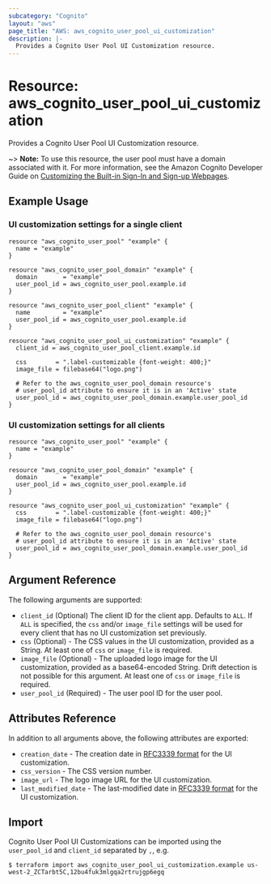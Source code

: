 ```yaml
---
subcategory: "Cognito"
layout: "aws"
page_title: "AWS: aws_cognito_user_pool_ui_customization"
description: |-
  Provides a Cognito User Pool UI Customization resource.
---
```


# Resource: aws_cognito_user_pool_ui_customization

Provides a Cognito User Pool UI Customization resource.

~> **Note:** To use this resource, the user pool must have a domain associated with it. For more information, see the Amazon Cognito Developer Guide on [Customizing the Built-in Sign-In and Sign-up Webpages](https://docs.aws.amazon.com/cognito/latest/developerguide/cognito-user-pools-app-ui-customization.html).

## Example Usage

### UI customization settings for a single client

```hcl
resource "aws_cognito_user_pool" "example" {
  name = "example"
}

resource "aws_cognito_user_pool_domain" "example" {
  domain       = "example"
  user_pool_id = aws_cognito_user_pool.example.id
}

resource "aws_cognito_user_pool_client" "example" {
  name         = "example"
  user_pool_id = aws_cognito_user_pool.example.id
}

resource "aws_cognito_user_pool_ui_customization" "example" {
  client_id = aws_cognito_user_pool_client.example.id

  css        = ".label-customizable {font-weight: 400;}"
  image_file = filebase64("logo.png")

  # Refer to the aws_cognito_user_pool_domain resource's
  # user_pool_id attribute to ensure it is in an 'Active' state
  user_pool_id = aws_cognito_user_pool_domain.example.user_pool_id
}
```

### UI customization settings for all clients

```hcl
resource "aws_cognito_user_pool" "example" {
  name = "example"
}

resource "aws_cognito_user_pool_domain" "example" {
  domain       = "example"
  user_pool_id = aws_cognito_user_pool.example.id
}

resource "aws_cognito_user_pool_ui_customization" "example" {
  css        = ".label-customizable {font-weight: 400;}"
  image_file = filebase64("logo.png")

  # Refer to the aws_cognito_user_pool_domain resource's
  # user_pool_id attribute to ensure it is in an 'Active' state
  user_pool_id = aws_cognito_user_pool_domain.example.user_pool_id
}
```

## Argument Reference

The following arguments are supported:

* `client_id` (Optional) The client ID for the client app. Defaults to `ALL`. If `ALL` is specified, the `css` and/or `image_file` settings will be used for every client that has no UI customization set previously.
* `css` (Optional) - The CSS values in the UI customization, provided as a String. At least one of `css` or `image_file` is required.
* `image_file` (Optional) - The uploaded logo image for the UI customization, provided as a base64-encoded String. Drift detection is not possible for this argument. At least one of `css` or `image_file` is required.
* `user_pool_id` (Required) - The user pool ID for the user pool.

## Attributes Reference

In addition to all arguments above, the following attributes are exported:

* `creation_date` - The creation date in [RFC3339 format](https://tools.ietf.org/html/rfc3339#section-5.8) for the UI customization.
* `css_version` - The CSS version number.
* `image_url` - The logo image URL for the UI customization.
* `last_modified_date` - The last-modified date in [RFC3339 format](https://tools.ietf.org/html/rfc3339#section-5.8) for the UI customization.

## Import

Cognito User Pool UI Customizations can be imported using the `user_pool_id` and `client_id` separated by `,`, e.g.

```
$ terraform import aws_cognito_user_pool_ui_customization.example us-west-2_ZCTarbt5C,12bu4fuk3mlgqa2rtrujgp6egq
```
